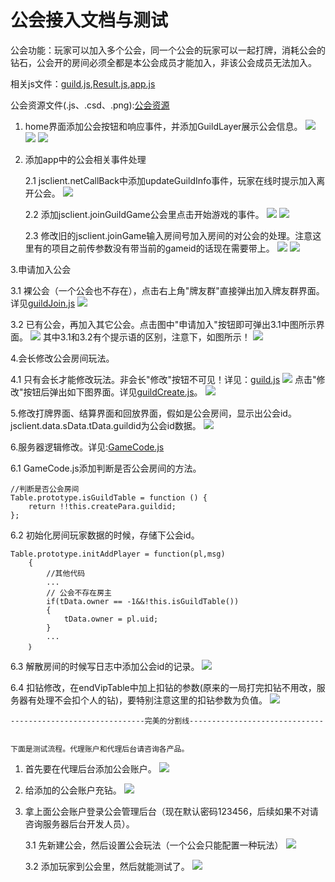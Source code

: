# 公会接入文档与测试
公会功能：玩家可以加入多个公会，同一个公会的玩家可以一起打牌，消耗公会的钻石，公会开的房间必须全都是本公会成员才能加入，非该公会成员无法加入。

相关js文件：[guild.js](img26/guild.js),[Result.js](img26/Result.js),[app.js](img26/app.js)

公会资源文件(.js、.csd、.png):[公会资源](img26/公会资源.rar)


1. home界面添加公会按钮和响应事件，并添加GuildLayer展示公会信息。
![](img26/img26_0.png)
![](img26/img26_1.png)
![](img26/img26_2.png)


2. 添加app中的公会相关事件处理


	2.1 jsclient.netCallBack中添加updateGuildInfo事件，玩家在线时提示加入离开公会。
	![](img26/img26_3.png)


	2.2 添加jsclient.joinGuildGame公会里点击开始游戏的事件。
	![](img26/img26_4.png)
	![](img26/img26_5.png)


	2.3 修改旧的jsclient.joinGame输入房间号加入房间的对公会的处理。注意这里有的项目之前传参数没有带当前的gameid的话现在需要带上。
	![](img26/img26_6.png)
	![](img26/img26_7.png)


3.申请加入公会

3.1 裸公会（一个公会也不存在），点击右上角"牌友群"直接弹出加入牌友群界面。详见[guildJoin.js](img26/guildJoin.js)
![](img26/img26_15.png)

3.2 已有公会，再加入其它公会。点击图中"申请加入"按钮即可弹出3.1中图所示界面。
![](img26/img26_16.png)
	其中3.1和3.2有个提示语的区别，注意下，如图所示！
![](img26/img26_17.png)


4.会长修改公会房间玩法。

4.1	只有会长才能修改玩法。非会长"修改"按钮不可见！详见：[guild.js](img26/guild.js)
![](img26/img26_18.png)
	点击"修改"按钮后弹出如下图界面。详见[guildCreate.js](img26/guildCreate.js)。
![](img26/img26_19.png)

5.修改打牌界面、结算界面和回放界面，假如是公会房间，显示出公会id。jsclient.data.sData.tData.guildid为公会id数据。
![](img26/img26_8.png)

6.服务器逻辑修改。详见:[GameCode.js](img26/GameCode.js)

6.1 GameCode.js添加判断是否公会房间的方法。

	//判断是否公会房间
    Table.prototype.isGuildTable = function () {
        return !!this.createPara.guildid;
    };
6.2 初始化房间玩家数据的时候，存储下公会id。
	
	Table.prototype.initAddPlayer = function(pl,msg)
		{
			//其他代码
			...
			// 公会不存在房主
			if(tData.owner == -1&&!this.isGuildTable())
			{
				tData.owner = pl.uid;
	        }
		    ...
		｝

6.3 解散房间的时候写日志中添加公会id的记录。
![](img26/img26_9.png)

6.4 扣钻修改，在endVipTable中加上扣钻的参数(原来的一局打完扣钻不用改，服务器有处理不会扣个人的钻)，要特别注意这里的扣钻参数为负值。
![](img26/img26_10.png)

	------------------------------完美的分割线------------------------------


	下面是测试流程。代理账户和代理后台请咨询各产品。
1. 首先要在代理后台添加公会账户。
![](img26/img26_11.png)

2. 给添加的公会账户充钻。
![](img26/img26_12.png)

3. 拿上面公会账户登录公会管理后台（现在默认密码123456，后续如果不对请咨询服务器后台开发人员）。

	3.1 先新建公会，然后设置公会玩法（一个公会只能配置一种玩法）
	![](img26/img26_13.png)

	3.2 添加玩家到公会里，然后就能测试了。
	![](img26/img26_14.png)












